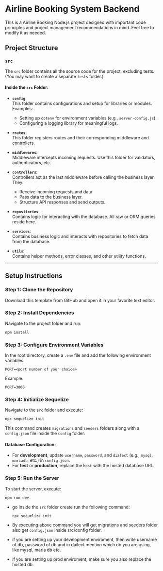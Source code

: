 # Airline Booking System Backend

This is a Airline Booking Node.js project designed with important code principles and project management recommendations in mind. Feel free to modify it as needed.

## Project Structure

### `src`
The `src` folder contains all the source code for the project, excluding tests. (You may want to create a separate `tests` folder.)

#### Inside the `src` Folder:
- **`config`**:  
    This folder contains configurations and setup for libraries or modules.  
    Examples:
    - Setting up `dotenv` for environment variables (e.g., `server-config.js`).
    - Configuring a logging library for meaningful logs.

- **`routes`**:  
    This folder registers routes and their corresponding middleware and controllers.

- **`middlewares`**:  
    Middleware intercepts incoming requests. Use this folder for validators, authenticators, etc.

- **`controllers`**:  
    Controllers act as the last middleware before calling the business layer. They:
    - Receive incoming requests and data.
    - Pass data to the business layer.
    - Structure API responses and send outputs.

- **`repositories`**:  
    Contains logic for interacting with the database. All raw or ORM queries reside here.

- **`services`**:  
    Contains business logic and interacts with repositories to fetch data from the database.

- **`utils`**:  
    Contains helper methods, error classes, and other utility functions.

---

## Setup Instructions

### Step 1: Clone the Repository
Download this template from GitHub and open it in your favorite text editor.

### Step 2: Install Dependencies
Navigate to the project folder and run:
```bash
npm install
```

### Step 3: Configure Environment Variables
In the root directory, create a `.env` file and add the following environment variables:
```env
PORT=<port number of your choice>
```
Example:
```env
PORT=3000
```

### Step 4: Initialize Sequelize
Navigate to the `src` folder and execute:
```bash
npx sequelize init
```
This command creates `migrations` and `seeders` folders along with a `config.json` file inside the `config` folder.

#### Database Configuration:
- For **development**, update `username`, `password`, and `dialect` (e.g., `mysql`, `mariadb`, etc.) in `config.json`.
- For **test** or **production**, replace the `host` with the hosted database URL.

### Step 5: Run the Server
To start the server, execute:
```bash
npm run dev
```

- go Inside the `src` folder create run the following command:

    ```
    npx sequelize init

    ````

- By executing above command you will get migrations and seeders folder also get `config.json` inside src/config folder. 
- if you are setting up your development enviroment, then write username of db, password of db  and in dailect mention which db you are using, like mysql, maria db etc. 
- if you are setting up prod enviroment, make sure you also replace the hosted db. 
